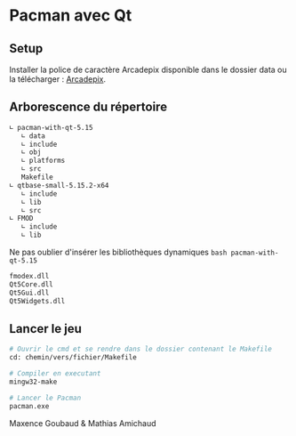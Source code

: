# Pacman avec Qt

## Setup
Installer la police de caractère Arcadepix disponible dans le dossier data ou la télécharger : [Arcadepix](https://www.dafont.com/arcadepix.font).

## Arborescence du répertoire
``` bash
∟ pacman-with-qt-5.15
   ∟ data
   ∟ include
   ∟ obj
   ∟ platforms
   ∟ src 
   Makefile
∟ qtbase-small-5.15.2-x64
   ∟ include 
   ∟ lib
   ∟ src
∟ FMOD 
   ∟ include 
   ∟ lib
```

Ne pas oublier d'insérer les bibliothèques dynamiques ``` bash pacman-with-qt-5.15 ```
``` bash
fmodex.dll 
Qt5Core.dll
Qt5Gui.dll
Qt5Widgets.dll
 ```
 
## Lancer le jeu
``` bash
# Ouvrir le cmd et se rendre dans le dossier contenant le Makefile
cd: chemin/vers/fichier/Makefile

# Compiler en executant
mingw32-make

# Lancer le Pacman 
pacman.exe
```

Maxence Goubaud & Mathias Amichaud
